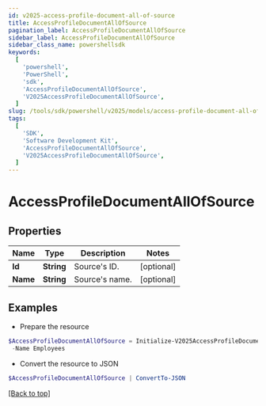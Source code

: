 ```yaml
---
id: v2025-access-profile-document-all-of-source
title: AccessProfileDocumentAllOfSource
pagination_label: AccessProfileDocumentAllOfSource
sidebar_label: AccessProfileDocumentAllOfSource
sidebar_class_name: powershellsdk
keywords:
  [
    'powershell',
    'PowerShell',
    'sdk',
    'AccessProfileDocumentAllOfSource',
    'V2025AccessProfileDocumentAllOfSource',
  ]
slug: /tools/sdk/powershell/v2025/models/access-profile-document-all-of-source
tags:
  [
    'SDK',
    'Software Development Kit',
    'AccessProfileDocumentAllOfSource',
    'V2025AccessProfileDocumentAllOfSource',
  ]
---
```


# AccessProfileDocumentAllOfSource

## Properties

| Name     | Type       | Description    | Notes      |
| -------- | ---------- | -------------- | ---------- |
| **Id**   | **String** | Source's ID.   | [optional] |
| **Name** | **String** | Source's name. | [optional] |

## Examples

- Prepare the resource

```powershell
$AccessProfileDocumentAllOfSource = Initialize-V2025AccessProfileDocumentAllOfSource  -Id ff8081815757d4fb0157588f3d9d008f `
 -Name Employees
```

- Convert the resource to JSON

```powershell
$AccessProfileDocumentAllOfSource | ConvertTo-JSON
```

[[Back to top]](#)
